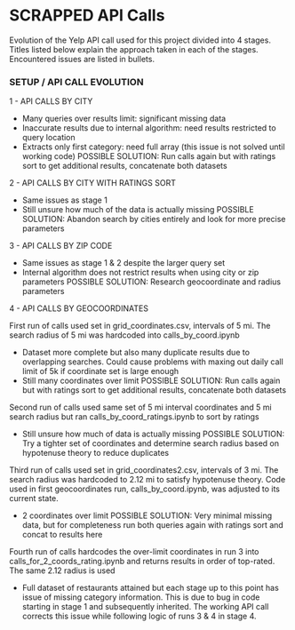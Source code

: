 # SCRAPPED API Calls


Evolution of the Yelp API call used for this project divided into 4 stages. Titles listed below explain the approach taken in each of the stages. Encountered issues are listed in bullets.


### SETUP / API CALL EVOLUTION


1 - API CALLS BY CITY
* Many queries over results limit: significant missing data
* Inaccurate results due to internal algorithm: need results restricted to query location
* Extracts only first category: need full array (this issue is not solved until working code)
POSSIBLE SOLUTION: Run calls again but with ratings sort to get additional results, concatenate both datasets

2 - API CALLS BY CITY WITH RATINGS SORT
* Same issues as stage 1
* Still unsure how much of the data is actually missing
POSSIBLE SOLUTION: Abandon search by cities entirely and look for more precise parameters

3 - API CALLS BY ZIP CODE
* Same issues as stage 1 & 2 despite the larger query set
* Internal algorithm does not restrict results when using city or zip parameters
POSSIBLE SOLUTION: Research geocoordinate and radius parameters

4 - API CALLS BY GEOCOORDINATES
 
First run of calls used set in grid_coordinates.csv, intervals of 5 mi. The search radius of 5 mi
was hardcoded into calls_by_coord.ipynb
* Dataset more complete but also many duplicate results due to overlapping searches. Could cause problems with maxing out daily call limit of 5k if coordinate set is large enough
* Still many coordinates over limit
POSSIBLE SOLUTION: Run calls again but with ratings sort to get additional results, concatenate both datasets

Second run of calls used same set of 5 mi interval coordinates and 5 mi search radius but ran calls_by_coord_ratings.ipynb to sort by ratings
* Still unsure how much of data is actually missing
POSSIBLE SOLUTION: Try a tighter set of coordinates and determine search radius based on hypotenuse theory to reduce duplicates

Third run of calls used set in grid_coordinates2.csv, intervals of 3 mi. The search radius was hardcoded to 2.12 mi to satisfy hypotenuse theory. Code used in first geocoordinates run, calls_by_coord.ipynb, was adjusted to its current state.
* 2 coordinates over limit
POSSIBLE SOLUTION: Very minimal missing data, but for completeness run both queries again with ratings sort and concat to results here

Fourth run of calls hardcodes the over-limit coordinates in run 3 into calls_for_2_coords_rating.ipynb and returns results in order of top-rated. The same 2.12 radius is used

* Full dataset of restaurants attained but each stage up to this point has issue of missing category information. This is due to bug in code starting in stage 1 and subsequently inherited. The working API call corrects this issue while following logic of runs 3 & 4 in stage 4.